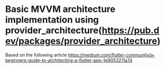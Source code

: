 # Basic MVVM architecture implementation using provider_architecture(https://pub.dev/packages/provider_architecture)
Based on the following article
https://medium.com/flutter-community/a-beginners-guide-to-architecting-a-flutter-app-1e9053211a74
